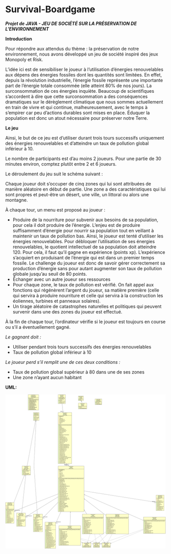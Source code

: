 # Survival-Boardgame

***Projet de JAVA - JEU DE SOCIÉTÉ SUR LA PRÉSERVATION DE L’ENVIRONNEMENT***

**Introduction**

Pour répondre aux attendus du thème : la préservation de notre environnement, nous avons
développé un jeu de société inspiré des jeux Monopoly et Risk.

L’idée ici est de sensibiliser le joueur à l’utilisation d’énergies renouvelables aux dépens des énergies
fossiles dont les quantités sont limitées. En effet, depuis la révolution industrielle, l’énergie fossile
représente une importante part de l’énergie totale consommée (elle atteint 80% de nos jours). La
surconsommation de ces énergies inquiète. Beaucoup de scientifiques s’accordent à dire que cette
surconsommation a des conséquences dramatiques sur le dérèglement climatique que nous sommes
actuellement en train de vivre et qui continue, malheureusement, avec le temps à s’empirer car peu
d’actions durables sont mises en place. Éduquer la population est donc un atout nécessaire pour
préserver notre Terre.

**Le jeu**

Ainsi, le but de ce jeu est d’utiliser durant trois tours successifs uniquement des énergies renouvelables
et d’atteindre un taux de pollution global inférieur à 10.

Le nombre de participants est d’au moins 2 joueurs. Pour une partie de 30 minutes environ, comptez
plutôt entre 2 et 6 joueurs.

Le déroulement du jeu suit le schéma suivant :

Chaque joueur doit s’occuper de cinq zones qui lui sont attribuées de manière aléatoire en début de partie. Une zone a des caractéristiques qui lui sont propres et peut-être un désert, une ville, un littoral ou alors une montagne.

À chaque tour, un menu est proposé au joueur :

- Produire de la nourriture pour subvenir aux besoins de sa population, pour cela il doit
produire de l’énergie. L’enjeu est de produire suffisamment d’énergie pour nourrir sa population tout
en veillant à maintenir un taux de pollution bas. Ainsi, le joueur est tenté d’utiliser les énergies
renouvelables. Pour débloquer l’utilisation de ses énergies renouvelables, le quotient intellectuel de sa
population doit atteindre 120. Pour cela, il faut qu’il gagne en expérience (points xp). L’expérience
s’acquiert en produisant de l’énergie qui est dans un premier temps fossile. Le challenge du joueur est
donc de savoir gérer correctement sa production d’énergie sans pour autant augmenter son taux de
pollution globale jusqu’au seuil de 80 points.
- Échanger avec un autre joueur ses ressources
- Pour chaque zone, le taux de pollution est vérifié. On fait appel aux fonctions qui régénèrent
l’argent du joueur, sa matière première (celle qui servira à produire nourriture et celle qui servira à la
construction les éoliennes, turbines et panneaux solaires).
- Un tirage aléatoire de catastrophes naturelles et politiques qui peuvent survenir dans une des
zones du joueur est effectué.

À la fin de chaque tour, l’ordinateur vérifie si le joueur est toujours en course ou s’il a éventuellement
gagné.

*Le gagnant doit :*

- Utiliser pendant trois tours successifs des énergies renouvelables
- Taux de pollution global inférieur à 10

*Le joueur perd s’il remplit une de ces deux conditions :*

- Taux de pollution global supérieur à 80 dans une de ses zones
- Une zone n’ayant aucun habitant

**UML:**

![alt text](https://github.com/AOZakari/Survival-Boardgame/blob/master/UML%20Project.gif)
